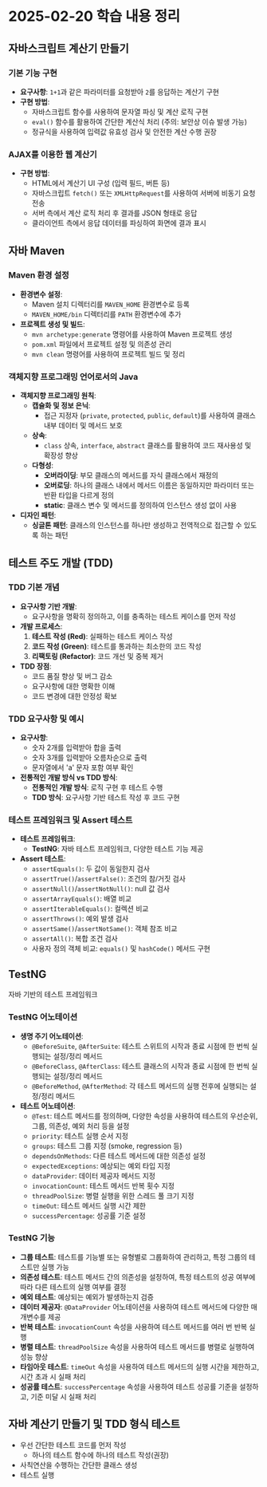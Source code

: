 # 2025-02-20 학습 내용 정리

## 자바스크립트 계산기 만들기

### 기본 기능 구현

* **요구사항**: `1+1`과 같은 파라미터를 요청받아 `2`를 응답하는 계산기 구현
* **구현 방법**:
    * 자바스크립트 함수를 사용하여 문자열 파싱 및 계산 로직 구현
    * `eval()` 함수를 활용하여 간단한 계산식 처리 (주의: 보안상 이슈 발생 가능)
    * 정규식을 사용하여 입력값 유효성 검사 및 안전한 계산 수행 권장

### AJAX를 이용한 웹 계산기

* **구현 방법**:
    * HTML에서 계산기 UI 구성 (입력 필드, 버튼 등)
    * 자바스크립트 `fetch()` 또는 `XMLHttpRequest`를 사용하여 서버에 비동기 요청 전송
    * 서버 측에서 계산 로직 처리 후 결과를 JSON 형태로 응답
    * 클라이언트 측에서 응답 데이터를 파싱하여 화면에 결과 표시

## 자바 Maven

### Maven 환경 설정

* **환경변수 설정**:
    * Maven 설치 디렉터리를 `MAVEN_HOME` 환경변수로 등록
    * `MAVEN_HOME/bin` 디렉터리를 `PATH` 환경변수에 추가
* **프로젝트 생성 및 빌드**:
    * `mvn archetype:generate` 명령어를 사용하여 Maven 프로젝트 생성
    * `pom.xml` 파일에서 프로젝트 설정 및 의존성 관리
    * `mvn clean` 명령어를 사용하여 프로젝트 빌드 및 정리

### 객체지향 프로그래밍 언어로서의 Java

* **객체지향 프로그래밍 원칙**:
    * **캡슐화 및 정보 은닉**:
        * 접근 지정자 (`private`, `protected`, `public`, `default`)를 사용하여 클래스 내부 데이터 및 메서드 보호
    * **상속**:
        * `class` 상속, `interface`, `abstract` 클래스를 활용하여 코드 재사용성 및 확장성 향상
    * **다형성**:
        * **오버라이딩**: 부모 클래스의 메서드를 자식 클래스에서 재정의
        * **오버로딩**: 하나의 클래스 내에서 메서드 이름은 동일하지만 파라미터 또는 반환 타입을 다르게 정의
        * **static**: 클래스 변수 및 메서드를 정의하여 인스턴스 생성 없이 사용
* **디자인 패턴**:
    * **싱글톤 패턴**: 클래스의 인스턴스를 하나만 생성하고 전역적으로 접근할 수 있도록 하는 패턴

## 테스트 주도 개발 (TDD)

### TDD 기본 개념

* **요구사항 기반 개발**:
    * 요구사항을 명확히 정의하고, 이를 충족하는 테스트 케이스를 먼저 작성
* **개발 프로세스**:
    1.  **테스트 작성 (Red)**: 실패하는 테스트 케이스 작성
    2.  **코드 작성 (Green)**: 테스트를 통과하는 최소한의 코드 작성
    3.  **리팩토링 (Refactor)**: 코드 개선 및 중복 제거
* **TDD 장점**:
    * 코드 품질 향상 및 버그 감소
    * 요구사항에 대한 명확한 이해
    * 코드 변경에 대한 안정성 확보

### TDD 요구사항 및 예시

* **요구사항**:
    * 숫자 2개를 입력받아 합을 출력
    * 숫자 3개를 입력받아 오름차순으로 출력
    * 문자열에서 'a' 문자 포함 여부 확인
* **전통적인 개발 방식 vs TDD 방식**:
    * **전통적인 개발 방식**: 로직 구현 후 테스트 수행
    * **TDD 방식**: 요구사항 기반 테스트 작성 후 코드 구현

### 테스트 프레임워크 및 Assert 테스트

* **테스트 프레임워크**:
    * **TestNG**: 자바 테스트 프레임워크, 다양한 테스트 기능 제공
* **Assert 테스트**:
    * `assertEquals()`: 두 값이 동일한지 검사
    * `assertTrue()`/`assertFalse()`: 조건의 참/거짓 검사
    * `assertNull()`/`assertNotNull()`: null 값 검사
    * `assertArrayEquals()`: 배열 비교
    * `assertIterableEquals()`: 컬렉션 비교
    * `assertThrows()`: 예외 발생 검사
    * `assertSame()`/`assertNotSame()`: 객체 참조 비교
    * `assertAll()`: 복합 조건 검사
    * 사용자 정의 객체 비교: `equals()` 및 `hashCode()` 메서드 구현

## TestNG
자바 기반의 테스트 프레임워크

### TestNG 어노테이션

* **생명 주기 어노테이션**:
    * `@BeforeSuite`, `@AfterSuite`: 테스트 스위트의 시작과 종료 시점에 한 번씩 실행되는 설정/정리 메서드
    * `@BeforeClass`, `@AfterClass`: 테스트 클래스의 시작과 종료 시점에 한 번씩 실행되는 설정/정리 메서드
    * `@BeforeMethod`, `@AfterMethod`: 각 테스트 메서드의 실행 전후에 실행되는 설정/정리 메서드
* **테스트 어노테이션**:
    * `@Test`: 테스트 메서드를 정의하며, 다양한 속성을 사용하여 테스트의 우선순위, 그룹, 의존성, 예외 처리 등을 설정
    * `priority`: 테스트 실행 순서 지정
    * `groups`: 테스트 그룹 지정 (smoke, regression 등)
    * `dependsOnMethods`: 다른 테스트 메서드에 대한 의존성 설정
    * `expectedExceptions`: 예상되는 예외 타입 지정
    * `dataProvider`: 데이터 제공자 메서드 지정
    * `invocationCount`: 테스트 메서드 반복 횟수 지정
    * `threadPoolSize`: 병렬 실행을 위한 스레드 풀 크기 지정
    * `timeOut`: 테스트 메서드 실행 시간 제한
    * `successPercentage`: 성공률 기준 설정

### TestNG 기능
* **그룹 테스트**: 테스트를 기능별 또는 유형별로 그룹화하여 관리하고, 특정 그룹의 테스트만 실행 가능
* **의존성 테스트**: 테스트 메서드 간의 의존성을 설정하여, 특정 테스트의 성공 여부에 따라 다른 테스트의 실행 여부를 결정
* **예외 테스트**: 예상되는 예외가 발생하는지 검증
* **데이터 제공자**: `@DataProvider` 어노테이션을 사용하여 테스트 메서드에 다양한 매개변수를 제공
* **반복 테스트**: `invocationCount` 속성을 사용하여 테스트 메서드를 여러 번 반복 실행
* **병렬 테스트**: `threadPoolSize` 속성을 사용하여 테스트 메서드를 병렬로 실행하여 성능 향상
* **타임아웃 테스트**: `timeOut` 속성을 사용하여 테스트 메서드의 실행 시간을 제한하고, 시간 초과 시 실패 처리
* **성공률 테스트**: `successPercentage` 속성을 사용하여 테스트 성공률 기준을 설정하고, 기준 미달 시 실패 처리

## 자바 계산기 만들기 및 TDD 형식 테스트
- 우선 간단한 테스트 코드를 먼저 작성
    - 하나의 테스트 함수에 하나의 테스트 작성(권장)
- 사칙연산을 수행하는 간단한 클래스 생성
- 테스트 실행
